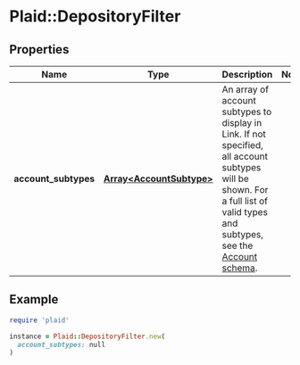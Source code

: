 # Plaid::DepositoryFilter

## Properties

| Name | Type | Description | Notes |
| ---- | ---- | ----------- | ----- |
| **account_subtypes** | [**Array&lt;AccountSubtype&gt;**](AccountSubtype.md) | An array of account subtypes to display in Link. If not specified, all account subtypes will be shown. For a full list of valid types and subtypes, see the [Account schema](/docs/api/accounts#accounts-schema).  |  |

## Example

```ruby
require 'plaid'

instance = Plaid::DepositoryFilter.new(
  account_subtypes: null
)
```

